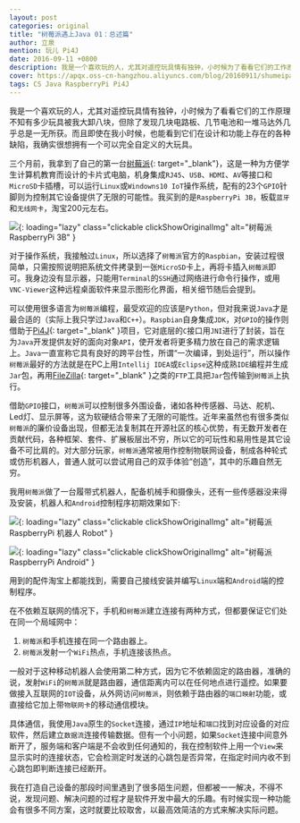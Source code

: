 ```yaml
---
layout: post
categories: original
title: "树莓派遇上Java 01：总述篇"
author: 立泉
mention: 玩儿 Pi4J
date: 2016-09-11 +0800
description: 我是一个喜欢玩的人，尤其对遥控玩具情有独钟，小时候为了看看它们的工作原理，不知有多少玩具被我大卸八块，而除了发现几块电路板、几节电池和一堆马达外几乎总是一无所获。另外，即使在我小时候，也能发现它们在设计和功能上都有着这样或那样的缺陷，我确实很想拥有一台可以完全自定义的大玩具。
cover: https://apqx.oss-cn-hangzhou.aliyuncs.com/blog/20160911/shumeipai_yushang_java_01_zongshupian/raspberrypi.jpg
tags: CS Java RaspberryPi Pi4J
---
```


我是一个喜欢玩的人，尤其对遥控玩具情有独钟，小时候为了看看它们的工作原理不知有多少玩具被我大卸八块，但除了发现几块电路板、几节电池和一堆马达外几乎总是一无所获。而且即使在我小时候，也能看到它们在设计和功能上存在的各种缺陷，我确实很想拥有一个可以完全自定义的大玩具。

三个月前，我拿到了自己的第一台[树莓派](https://www.raspberrypi.org){: target="_blank"}，这是一种为方便学生计算机教育而设计的卡片式电脑，机身集成`RJ45`、`USB`、`HDMI`、`AV`等接口和`MicroSD`卡插槽，可以运行`Linux`或`Windowns10 IoT`操作系统，配有的23个`GPIO`针脚则为控制其它设备提供了无限的可能性。我买到的是`RaspberryPi 3B`，板载`蓝牙`和`无线网卡`，淘宝200元左右。

![](https://apqx.oss-cn-hangzhou.aliyuncs.com/blog/20160911/shumeipai_yushang_java_01_zongshupian/raspberrypi.jpg){: loading="lazy" class="clickable clickShowOriginalImg" alt="树莓派 RaspberryPi 3B" }

对于操作系统，我接触过`Linux`，所以选择了`树莓派`官方的`Raspbian`，安装过程很简单，只需按照说明把系统文件拷录到一张`MicroSD`卡上，再将卡插入`树莓派`即可。我身边没有显示器，只能用`Terminal`的`SSH`通过网络进行命令行操作，或用`VNC-Viewer`这种远程桌面软件来显示图形化界面，相关细节随后会提到。

可以使用很多语言为`树莓派`编程，最受欢迎的应该是`Python`，但对我来说`Java`才是最合适的（实际上我只学过`Java`和`C++`）。`Raspbian`自身集成`JDK`，对`GPIO`的操作则借助于[Pi4J](http://pi4j.com/){: target="_blank" }项目，它对底层的`C`接口用`JNI`进行了封装，旨在为`Java`开发提供友好的面向对象`API`，使开发者将更多精力放在自己的需求逻辑上。`Java`一直宣称它具有良好的跨平台性，所谓“一次编译，到处运行”，所以操作`树莓派`最好的方法就是在PC上用`Intellij IDEA`或`Eclipse`这种成熟`IDE`编程并生成`Jar`包，再用[FileZilla](https://filezilla-project.org/){: target="_blank" }之类的`FTP`工具把`Jar`包传输到`树莓派`上执行。

借助`GPIO`接口，`树莓派`可以控制很多外围设备，诸如各种传感器、马达、舵机、Led灯、显示屏等，这为软硬结合带来了无限的可能性。近年来虽然也有很多类似`树莓派`的廉价设备出现，但都无法复制其在开源社区的核心优势，有无数开发者在贡献代码，各种框架、套件、扩展板层出不穷，所以它的可玩性和易用性是其它设备不可比肩的。对大部分玩家，`树莓派`通常被用作控制物联网设备，制成各种轮式或仿形机器人，普通人就可以尝试用自己的双手体验“创造”，其中的乐趣自然无穷。

我用`树莓派`做了一台履带式机器人，配备机械手和摄像头，还有一些传感器没来得及安装，机器人和`Android`控制程序初期效果如下:

![](https://apqx.oss-cn-hangzhou.aliyuncs.com/blog/20160911/shumeipai_yushang_java_01_zongshupian/pi_robot_thumb.jpg){: loading="lazy" class="clickable clickShowOriginalImg" alt="树莓派 RaspberryPi 机器人 Robot" }

![](https://apqx.oss-cn-hangzhou.aliyuncs.com/blog/20160911/shumeipai_yushang_java_01_zongshupian/pi_controller_android.png){: loading="lazy" class="clickable clickShowOriginalImg" alt="树莓派 RaspberryPi Android" }


用到的配件淘宝上都能找到，需要自己接线安装并编写`Linux`端和`Android`端的控制程序。

在不依赖互联网的情况下，手机和`树莓派`建立连接有两种方式，但都要保证它们处在同一个局域网中：

1. `树莓派`和手机连接在同一个路由器上。
2. `树莓派`发射一个`WiFi`热点，手机连接该热点。

一般对于这种移动机器人会使用第二种方式，因为它不依赖固定的路由器，准确的说，发射`WiFi`的`树莓派`就是路由器，通信距离内可以在任何地点进行遥控。如果要做接入互联网的`IOT`设备，从外网访问`树莓派`，则依赖于路由器的`端口映射`功能，或直接给它加上带`物联网卡`的移动通信模块。

具体通信，我使用`Java`原生的`Socket`连接，通过`IP`地址和`端口`找到对应设备的对应软件，然后建立`数据流`连接传输数据。但有一个小问题，如果`Socket`连接中间意外断开了，服务端和客户端是不会收到任何通知的，我在控制软件上用一个`View`来显示实时的连接状态，它会检测定时发送的心跳包是否异常，在指定时间内收不到心跳包即判断连接已经断开。

我在打造自己设备的那段时间里遇到了很多陌生问题，但都被一一解决，不得不说，发现问题、解决问题的过程才是软件开发中最大的乐趣。有时候实现一种功能会有很多不同方案，这时就要比较取舍，以最高效简洁的方式来解决实际问题。